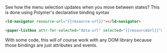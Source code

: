 See how the menu selection updates when you move between states? This is done using Polymer's
declarative binding syntax

``` html
<ld-navigator resource-url="{{resource-url}}"></ld-navigator>

<paper-listbox attr-for-selected="data-url" selected="[[resourceUrl]]"></paper-listbox>
```

With some code, this will of course work with any DOM library because those bindings are
just attributes and events.

[back]: javascript:history.back()
[fwd]: javascript:history.forward()
